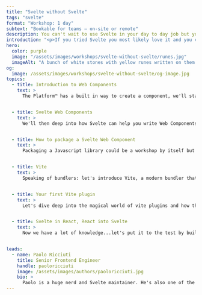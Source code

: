 ```yaml
---
title: "Svelte without Svelte"
tags: "svelte"
format: "Workshop: 1 day"
subtext: "Bookable for teams – on-site or remote"
description: You can't wait to use Svelte in your day to day job but you are stuck with legacy React codebase? Worry not! This 1-day workshop will teach you all you need to know to start using svelte today!
introduction: "<p>If you tried Svelte you most likely love it and you can't wait to start using it even in your day to day job. But if you are stuck in a React codebase it may seem impossible to convince your colleagues to migrate the whole project. But there's another way! Svelte is very flexible, Vite even more, with the two combined you can bring Svelte in your life now!</p>"
hero:
  color: purple
  image: "/assets/images/workshops/svelte-without-svelte/runes.jpg"
  imageAlt: "A bunch of white stones with yellow runes written on them lying on a grey surface"
og:
  image: /assets/images/workshops/svelte-without-svelte/og-image.jpg
topics:
  - title: Introduction to Web Components
    text: >
      The Platform™ has a built in way to create a component, we'll start from there exploring how to author a Web Component without using any framework at all.


  - title: Svelte Web Components
    text: >
      We'll then deep into how Svelte can help you write Web Components with a much more sleek and fast authoring experience.


  - title: How to package a Svelte Web Component
    text: >
      Packaging a Javascript library could be a workshop by itself but it is kinda required to be able to really make use of your Web Component in whatever project you like, so strap on and prepare to know a bit more about bundlers and npm packages.


  - title: Vite
    text: >
      Speaking of bundlers: let's introduce Vite, a modern bundler that most Frameworks are using. It's very powerful and can unlock some very nice quality of life improvements over using Web Components.


  - title: Your first Vite plugin
    text: >
      Let's dive deep into the magical world of vite plugins and how they can transform your code.


  - title: Svelte in React, React into Svelte
    text: >
      Now we have a lot of knowledge...let's put it to the test by building an integration between Svelte and React 😬


leads:
  - name: Paolo Ricciuti
    title: Senior Frontend Engineer
    handle: paoloricciuti
    image: /assets/images/authors/paoloricciuti.jpg
    bio: >
      Paolo is a huge nerd and Svelte maintainer. He's also one of the creators of <a href="https://sveltelab.dev">sveltelab.dev</a> - a REPL for SvelteKit.
---
```


<!--break-->
